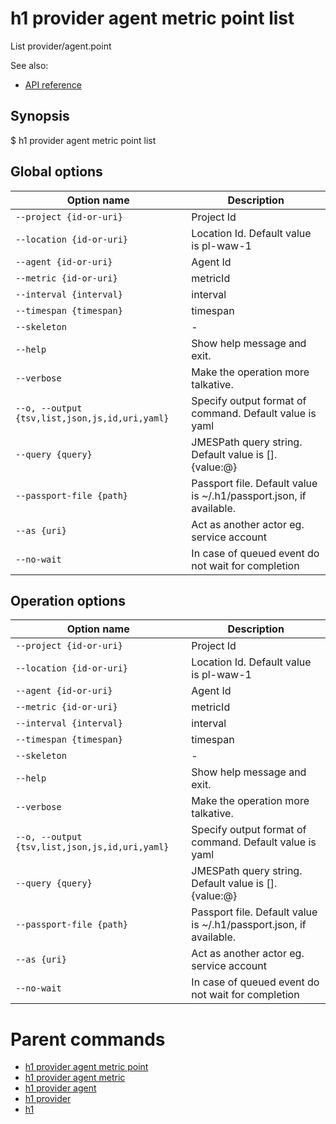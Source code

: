 
# h1 provider agent metric point list

List provider/agent.point

See also:

* [API reference](https://api.hyperone.com/v2/docs#operation/provider_project_agent_metric_point_list)

## Synopsis

$ h1 provider agent metric point list <options>

## Global options

| Option name                                        | Description                                                        |
| -------------------------------------------------- | ------------------------------------------------------------------ |
| ```--project {id-or-uri}```                        | Project Id                                                         |
| ```--location {id-or-uri}```                       | Location Id. Default value is pl-waw-1                             |
| ```--agent {id-or-uri}```                          | Agent Id                                                           |
| ```--metric {id-or-uri}```                         | metricId                                                           |
| ```--interval {interval}```                        | interval                                                           |
| ```--timespan {timespan}```                        | timespan                                                           |
| ```--skeleton```                                   | -                                                                  |
| ```--help```                                       | Show help message and exit.                                        |
| ```--verbose```                                    | Make the operation more talkative.                                 |
| ```--o, --output {tsv,list,json,js,id,uri,yaml}``` | Specify output format of command. Default value is yaml            |
| ```--query {query}```                              | JMESPath query string. Default value is [].\{value:@\}             |
| ```--passport-file {path}```                       | Passport file. Default value is ~/.h1/passport.json, if available. |
| ```--as {uri}```                                   | Act as another actor eg. service account                           |
| ```--no-wait```                                    | In case of queued event do not wait for completion                 |

## Operation options

| Option name                                        | Description                                                        |
| -------------------------------------------------- | ------------------------------------------------------------------ |
| ```--project {id-or-uri}```                        | Project Id                                                         |
| ```--location {id-or-uri}```                       | Location Id. Default value is pl-waw-1                             |
| ```--agent {id-or-uri}```                          | Agent Id                                                           |
| ```--metric {id-or-uri}```                         | metricId                                                           |
| ```--interval {interval}```                        | interval                                                           |
| ```--timespan {timespan}```                        | timespan                                                           |
| ```--skeleton```                                   | -                                                                  |
| ```--help```                                       | Show help message and exit.                                        |
| ```--verbose```                                    | Make the operation more talkative.                                 |
| ```--o, --output {tsv,list,json,js,id,uri,yaml}``` | Specify output format of command. Default value is yaml            |
| ```--query {query}```                              | JMESPath query string. Default value is [].\{value:@\}             |
| ```--passport-file {path}```                       | Passport file. Default value is ~/.h1/passport.json, if available. |
| ```--as {uri}```                                   | Act as another actor eg. service account                           |
| ```--no-wait```                                    | In case of queued event do not wait for completion                 |

# Parent commands

* [h1 provider agent metric point](./../README.md)
* [h1 provider agent metric](./../../README.md)
* [h1 provider agent](./../../../README.md)
* [h1 provider](./../../../../README.md)
* [h1](./../../../../../README.md)
